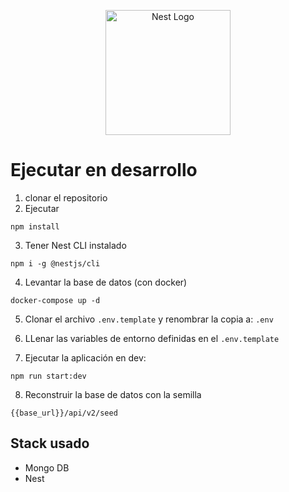 <p align="center">
  <a href="http://nestjs.com/" target="blank"><img src="https://nestjs.com/img/logo-small.svg" width="200" alt="Nest Logo" /></a>
</p>



# Ejecutar en desarrollo

1. clonar el repositorio
2. Ejecutar

```
npm install
```
3. Tener Nest CLI instalado
```
npm i -g @nestjs/cli
```
4. Levantar la base de datos (con docker)
```
docker-compose up -d
```

5. Clonar el archivo ```.env.template``` y renombrar la copia a: ```.env``` 

6. LLenar las variables de entorno definidas en el ```.env.template``` 

7. Ejecutar la aplicación en dev:
```
npm run start:dev
```

8.  Reconstruir la base de datos con la semilla
```
{{base_url}}/api/v2/seed
```
## Stack usado
* Mongo DB
* Nest

